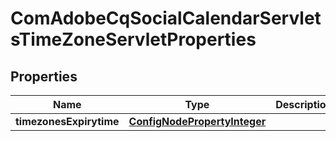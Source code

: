 
# ComAdobeCqSocialCalendarServletsTimeZoneServletProperties

## Properties
Name | Type | Description | Notes
------------ | ------------- | ------------- | -------------
**timezonesExpirytime** | [**ConfigNodePropertyInteger**](ConfigNodePropertyInteger.md) |  |  [optional]



